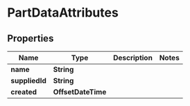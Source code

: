 

# PartDataAttributes


## Properties

Name | Type | Description | Notes
------------ | ------------- | ------------- | -------------
**name** | **String** |  | 
**suppliedId** | **String** |  | 
**created** | **OffsetDateTime** |  | 



